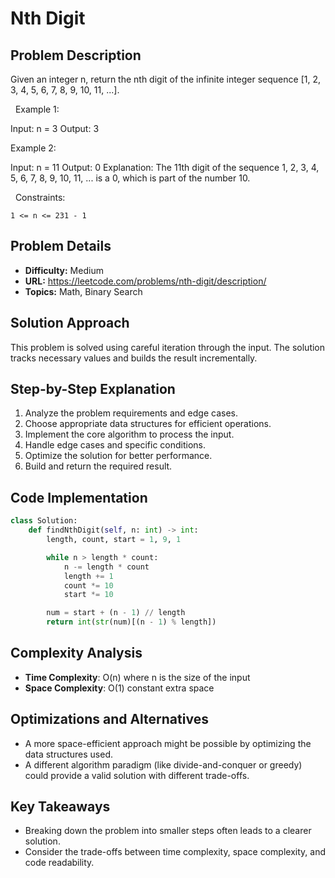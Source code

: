 # Nth Digit

## Problem Description

Given an integer n, return the nth digit of the infinite integer sequence [1, 2, 3, 4, 5, 6, 7, 8, 9, 10, 11, ...].

 
Example 1:


Input: n = 3
Output: 3


Example 2:


Input: n = 11
Output: 0
Explanation: The 11th digit of the sequence 1, 2, 3, 4, 5, 6, 7, 8, 9, 10, 11, ... is a 0, which is part of the number 10.


 
Constraints:


	1 <= n <= 231 - 1

## Problem Details

- **Difficulty:** Medium
- **URL:** https://leetcode.com/problems/nth-digit/description/
- **Topics:** Math, Binary Search

## Solution Approach

This problem is solved using careful iteration through the input. The solution tracks necessary values and builds the result incrementally.

## Step-by-Step Explanation

1. Analyze the problem requirements and edge cases.
2. Choose appropriate data structures for efficient operations.
3. Implement the core algorithm to process the input.
4. Handle edge cases and specific conditions.
5. Optimize the solution for better performance.
6. Build and return the required result.

## Code Implementation

```python
class Solution:
    def findNthDigit(self, n: int) -> int:
        length, count, start = 1, 9, 1

        while n > length * count:
            n -= length * count
            length += 1
            count *= 10
            start *= 10

        num = start + (n - 1) // length
        return int(str(num)[(n - 1) % length])
```

## Complexity Analysis

- **Time Complexity**: O(n) where n is the size of the input
- **Space Complexity**: O(1) constant extra space

## Optimizations and Alternatives

- A more space-efficient approach might be possible by optimizing the data structures used.
- A different algorithm paradigm (like divide-and-conquer or greedy) could provide a valid solution with different trade-offs.


## Key Takeaways

- Breaking down the problem into smaller steps often leads to a clearer solution.
- Consider the trade-offs between time complexity, space complexity, and code readability.

